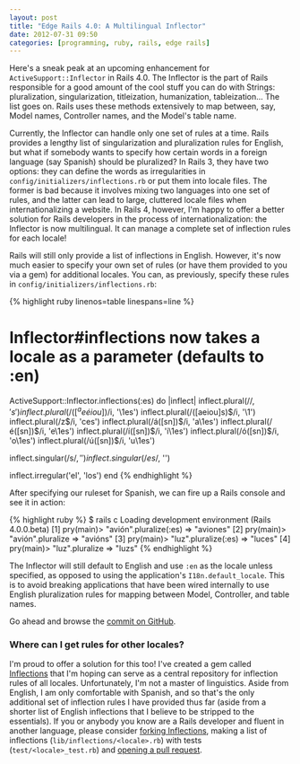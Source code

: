 ```yaml
---
layout: post
title: "Edge Rails 4.0: A Multilingual Inflector"
date: 2012-07-31 09:50
categories: [programming, ruby, rails, edge rails]
---
```


Here's a sneak peak at an upcoming enhancement for `ActiveSupport::Inflector`
in Rails 4.0. The Inflector is the part of Rails responsible for a good amount
of the cool stuff you can do with Strings: pluralization, singularization,
titleization, humanization, tableization... The list goes on. Rails uses these
methods extensively to map between, say, Model names, Controller names, and
the Model's table name.

Currently, the Inflector can handle only one set of rules at a time. Rails
provides a lengthy list of singularization and pluralization rules for
English, but what if somebody wants to specify how certain words in a foreign
language (say Spanish) should be pluralized? In Rails 3, they have two
options: they can define the words as irregularities in
`config/initializers/inflections.rb` or put them into locale files. The former
is bad because it involves mixing two languages into one set of rules, and the
latter can lead to large, cluttered locale files when internationalizing a
website. In Rails 4, however, I'm happy to offer a better solution for Rails
developers in the process of internationalization: the Inflector is now
multilingual. It can manage a complete set of inflection rules for each
locale!

Rails will still only provide a list of inflections in English. However, it's
now much easier to specify your own set of rules (or have them provided to you
via a gem) for additional locales. You can, as previously, specify these rules
in `config/initializers/inflections.rb`:

{% highlight ruby linenos=table linespans=line %}
# Inflector#inflections now takes a locale as a parameter (defaults to :en)
ActiveSupport::Inflector.inflections(:es) do |inflect|
  inflect.plural(/$/, 's')
  inflect.plural(/([^aeéiou])$/i, '\1es')
  inflect.plural(/([aeiou]s)$/i, '\1')
  inflect.plural(/z$/i, 'ces')
  inflect.plural(/á([sn])$/i, 'a\1es')
  inflect.plural(/é([sn])$/i, 'e\1es')
  inflect.plural(/í([sn])$/i, 'i\1es')
  inflect.plural(/ó([sn])$/i, 'o\1es')
  inflect.plural(/ú([sn])$/i, 'u\1es')

  inflect.singular(/s$/, '')
  inflect.singular(/es$/, '')

  inflect.irregular('el', 'los')
end
{% endhighlight %}

After specifying our ruleset for Spanish, we can fire up a Rails console and
see it in action:

{% highlight ruby %}
$ rails c
Loading development environment (Rails 4.0.0.beta)
[1] pry(main)> "avión".pluralize(:es)
=> "aviones"
[2] pry(main)> "avión".pluralize
=> "avións"
[3] pry(main)> "luz".pluralize(:es)
=> "luces"
[4] pry(main)> "luz".pluralize
=> "luzs"
{% endhighlight %}

The Inflector will still default to English and use `:en` as the locale unless
specified, as opposed to using the application's `I18n.default_locale`. This
is to avoid breaking applications that have been wired internally to use
English pluralization rules for mapping between Model, Controller, and table
names.

Go ahead and browse the [commit on GitHub](https://github.com/rails/rails/commit/7db0b073fec6bc3e6f213b58c76e7f43fcc2ab97).

### Where can I get rules for other locales?

I'm proud to offer a solution for this too! I've created a gem called
[Inflections](https://github.com/davidcelis/inflections) that I'm hoping can
serve as a central repository for inflection rules of all locales.
Unfortunately, I'm not a master of linguistics. Aside from English, I am only
comfortable with Spanish, and so that's the only additional set of inflection
rules I have provided thus far (aside from a shorter list of English
inflections that I believe to be stripped to the essentials). If you or
anybody you know are a Rails developer and fluent in another language, please
consider
[forking Inflections](https://github.com/davidcelis/inflections/fork_select),
making a list of inflections (`lib/inflections/<locale>.rb`) with tests
(`test/<locale>_test.rb`) and [opening a pull request](https://github.com/davidcelis/inflections/pull/new/master).
